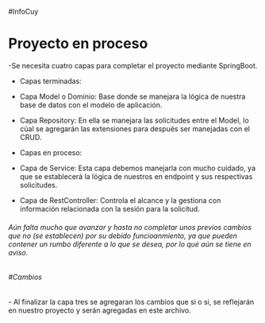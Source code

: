 #InfoCuy 
<h1> Proyecto en proceso</h1>
-Se necesita cuatro capas para completar el proyecto mediante SpringBoot.

- Capas terminadas:
- Capa Model o Dominio: Base donde se manejara la lógica de nuestra base de datos con el modelo de aplicación.
- Capa Repository: En ella se manejara las solicitudes entre el Model, lo cúal se agregarán las extensiones para después ser manejadas con el CRUD.

- Capas en proceso:
- Capa de Service: Esta capa debemos manejarla con mucho cuidado, ya que se establecerá la lógica de nuestros en endpoint y sus respectivas solicitudes.
- Capa de RestController: Controla el alcance y la gestiona con información relacionada con la sesión para la solicitud.

<h6>Aún falta mucho que avanzar y hasta no completar unos previos cambios que no (se establecen) por su debido funcioanmiento, ya que pueden contener un rumbo diferente
a lo que se desea, por lo qué aún se tiene en aviso.
</h6>

<h6>#Cambios</h6>
- Al finalizar la capa tres se agregaran los cambios que si o si, se reflejarán en nuestro proyecto y serán agregadas en este archivo.
